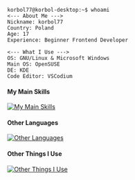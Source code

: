 ```console
korbol77@korbol-desktop:~$ whoami
<--- About Me --->
Nickname: korbol77
Country: Poland
Age: 17
Experience: Beginner Frontend Developer

<--- What I Use --->
OS: GNU/Linux & Microsoft Windows
Main OS: OpenSUSE
DE: KDE
Code Editor: VSCodium
```

#### My Main Skills

[![My Main Skills](https://skillicons.dev/icons?i=html,css,js,react,tailwind)](https://skillicons.dev)

#### Other Languages

[![Other Languages](https://skillicons.dev/icons?i=python,php,cs,ts)](https://skillicons.dev)

#### Other Things I Use

[![Other Things I Use](https://skillicons.dev/icons?i=git,linux,mysql,vite,electron)](https://skillicons.dev)
